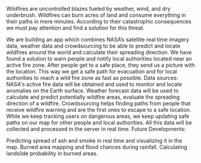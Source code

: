 Wildfires are uncontrolled blazes fueled by weather, wind, and dry underbrush. Wildfires can burn acres of land and consume everything in their paths in mere minutes. According to their catastrophic consequences we must pay attention and find a solution for this threat.

We are building an app which combines NASA’s satellite real time imagery data, weather data and crowdsourcing to be able to predict and locate wildfires around the world and calculate their spreading direction. We have found a solution to warn people and notify local authorities located near an active fire zone. After people get to a safe place, they send us a picture with the location. This way we get a safe path for evacuation and for local authorities to reach a wild fire zone as fast as possible. Data sources: NASA's active fire data will be obtained and used to monitor and locate anomalies on the Earth surface. Weather forecast data will be used to calculate and predict potentially wildfire areas, evaluate the spreading direction of a wildfire. Crowdsourcing helps finding paths from people that receive wildfire warning and are the first ones to escape to a safe location. While we keep tracking users on dangerous areas, we keep updating safe paths on our map for other people and local authorities. All this data will be collected and processed in the server in real time. Future Developments:

Predicting spread of ash and smoke in real time and visualizing it in the map. Burned area mapping and flood chances during rainfall. Calculating landslide probability in burned areas.

